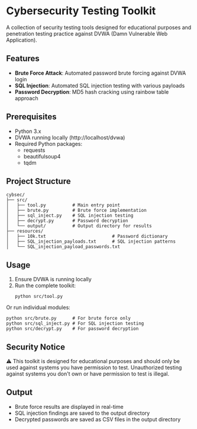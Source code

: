 # Cybersecurity Testing Toolkit

A collection of security testing tools designed for educational purposes and penetration testing practice against DVWA (Damn Vulnerable Web Application).

## Features

- **Brute Force Attack**: Automated password brute forcing against DVWA login
- **SQL Injection**: Automated SQL injection testing with various payloads
- **Password Decryption**: MD5 hash cracking using rainbow table approach

## Prerequisites

- Python 3.x
- DVWA running locally (http://localhost/dvwa)
- Required Python packages:
  - requests
  - beautifulsoup4
  - tqdm

## Project Structure

```
cybsec/
├── src/
│   ├── tool.py          # Main entry point
│   ├── brute.py         # Brute force implementation
│   ├── sql_inject.py    # SQL injection testing
│   ├── decrypt.py       # Password decryption
│   └── output/          # Output directory for results
├── resources/
│   ├── 10k.txt                         # Password dictionary
│   ├── SQL_injection_payloads.txt      # SQL injection patterns
│   └── SQL_injection_payload_passwords.txt
```

## Usage

1. Ensure DVWA is running locally
2. Run the complete toolkit:
   ```
   python src/tool.py
   ```

Or run individual modules:
```
python src/brute.py      # For brute force only
python src/sql_inject.py # For SQL injection testing
python src/decrypt.py    # For password decryption
```

## Security Notice

⚠️ This toolkit is designed for educational purposes and should only be used against systems you have permission to test. Unauthorized testing against systems you don't own or have permission to test is illegal.

## Output

- Brute force results are displayed in real-time
- SQL injection findings are saved to the output directory
- Decrypted passwords are saved as CSV files in the output directory 